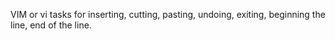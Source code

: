 VIM or vi tasks for inserting, cutting, pasting, undoing, exiting, beginning the line, end of the line.
